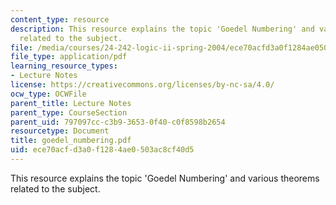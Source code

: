 ```yaml
---
content_type: resource
description: This resource explains the topic 'Goedel Numbering' and various theorems
  related to the subject.
file: /media/courses/24-242-logic-ii-spring-2004/ece70acfd3a0f1284ae0503ac8cf40d5_goedel_numbering.pdf
file_type: application/pdf
learning_resource_types:
- Lecture Notes
license: https://creativecommons.org/licenses/by-nc-sa/4.0/
ocw_type: OCWFile
parent_title: Lecture Notes
parent_type: CourseSection
parent_uid: 797097cc-c3b9-3653-0f40-c0f8598b2654
resourcetype: Document
title: goedel_numbering.pdf
uid: ece70acf-d3a0-f128-4ae0-503ac8cf40d5
---
```

This resource explains the topic 'Goedel Numbering' and various theorems related to the subject.